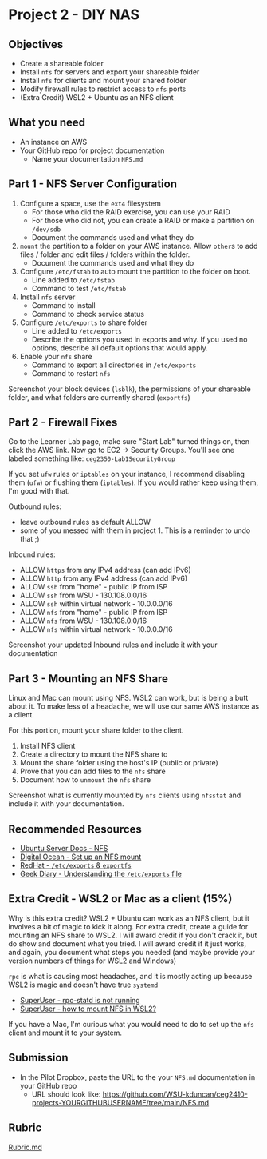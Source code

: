 # Project 2 - DIY NAS

## Objectives

- Create a shareable folder
- Install `nfs` for servers and export your shareable folder
- Install `nfs` for clients and mount your shared folder
- Modify firewall rules to restrict access to `nfs` ports
- (Extra Credit) WSL2 + Ubuntu as an NFS client

## What you need

- An instance on AWS
- Your GitHub repo for project documentation
    - Name your documentation `NFS.md`

## Part 1 - NFS Server Configuration

1. Configure a space, use the `ext4` filesystem
    - For those who did the RAID exercise, you can use your RAID
    - For those who did not, you can create a RAID or make a partition on `/dev/sdb`
    - Document the commands used and what they do
2. `mount` the partition to a folder on your AWS instance.  Allow `other`s to add files / folder and edit files / folders within the folder.
    - Document the commands used and what they do
3. Configure `/etc/fstab` to auto mount the partition to the folder on boot.
    - Line added to `/etc/fstab`
    - Command to test `/etc/fstab`
3. Install `nfs` server 
    - Command to install
    - Command to check service status
4. Configure `/etc/exports` to share folder
    - Line added to `/etc/exports`
    - Describe the options you used in exports and why.  If you used no options, describe all default options that would apply.
5. Enable your `nfs` share
    - Command to export all directories in `/etc/exports`
    - Command to restart `nfs`

Screenshot your block devices (`lsblk`), the permissions of your shareable folder, and what folders are currently shared (`exportfs`)

## Part 2 - Firewall Fixes

Go to the Learner Lab page, make sure "Start Lab" turned things on, then click the AWS link.  Now go to EC2 -> Security Groups.  You'll see one labeled something like: `ceg2350-Lab1SecurityGroup`

If you set `ufw` rules or `iptables` on your instance, I recommend disabling them (`ufw`) or flushing them (`iptables`).  If you would rather keep using them, I'm good with that.

Outbound rules: 
- leave outbound rules as default ALLOW
- some of you messed with them in project 1.  This is a reminder to undo that ;)

Inbound rules:
- ALLOW `https` from any IPv4 address (can add IPv6)
- ALLOW `http` from any IPv4 address (can add IPv6)
- ALLOW `ssh` from "home" - public IP from ISP
- ALLOW `ssh` from WSU - 130.108.0.0/16
- ALLOW `ssh` within virtual network - 10.0.0.0/16
- ALLOW `nfs` from "home" - public IP from ISP
- ALLOW `nfs` from WSU - 130.108.0.0/16
- ALLOW `nfs` within virtual network - 10.0.0.0/16

Screenshot your updated Inbound rules and include it with your documentation

## Part 3 - Mounting an NFS Share

Linux and Mac can mount using NFS.  WSL2 can work, but is being a butt about it.  To make less of a headache, we will use our same AWS instance as a client.

For this portion, mount your share folder to the client.

1. Install NFS client
2. Create a directory to mount the NFS share to
3. Mount the share folder using the host's IP (public or private)
4. Prove that you can add files to the `nfs` share
5. Document how to `unmount` the `nfs` share

Screenshot what is currently mounted by `nfs` clients using `nfsstat` and include it with your documentation.

## Recommended Resources

- [Ubuntu Server Docs - NFS](https://ubuntu.com/server/docs/service-nfs)
- [Digital Ocean - Set up an NFS mount](https://www.digitalocean.com/community/tutorials/how-to-set-up-an-nfs-mount-on-ubuntu-20-04)
- [RedHat - `/etc/exports` & `exportfs`](https://access.redhat.com/documentation/en-us/red_hat_enterprise_linux/5/html/deployment_guide/s1-nfs-server-config-exports) 
- [Geek Diary - Understanding the `/etc/exports` file](https://www.thegeekdiary.com/understanding-the-etc-exports-file/)

## Extra Credit - WSL2 or Mac as a client (15%)

Why is this extra credit?  WSL2 + Ubuntu can work as an NFS client, but it involves a bit of magic to kick it along.  For extra credit, create a guide for mounting an NFS share to WSL2.  I will award credit if you don't crack it, but do show and document what you tried.  I will award credit if it just works, and again, you document what steps you needed (and maybe provide your version numbers of things for WSL2 and Windows)

`rpc` is what is causing most headaches, and it is mostly acting up because WSL2 is magic and doesn't have true `systemd`

- [SuperUser - rpc-statd is not running](https://superuser.com/questions/657071/mount-nfs-rpc-statd-is-not-running-but-is-required-for-remote-locking)
- [SuperUser - how to mount NFS in WSL2?](https://superuser.com/questions/1667722/how-to-mount-an-nfs-share-on-wsl2)

If you have a Mac, I'm curious what you would need to do to set up the `nfs` client and mount it to your system. 

## Submission

- In the Pilot Dropbox, paste the URL to the your `NFS.md` documentation in your GitHub repo
  - URL should look like: https://github.com/WSU-kduncan/ceg2410-projects-YOURGITHUBUSERNAME/tree/main/NFS.md

## Rubric

[Rubric.md](Rubric.md)